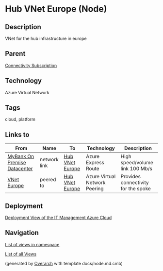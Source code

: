 
# Hub VNet Europe (Node)
## Description
VNet for the hub infrastructure in europe

## Parent
[Connectivity Subscription](../../../mybank/it-management/azure/connectivity-subscription.md)

## Technology
Azure Virtual Network

## Tags
cloud, platform
## Links to
| From | Name | To | Technology | Description |
|---|---|---|---|---|
| [MyBank On Premise Datacenter](../../../mybank/it-management/onprem/data-center-europe.md) | network link | [Hub VNet Europe](../../../mybank/it-management/azure/hub-vnet-europe.md) | Azure Express Route | High speed/volume link 100 Mb/s |
| [VNet Europe](../../../mybank/it-management/azure/alz1-vnet-europe.md) | peered to | [Hub VNet Europe](../../../mybank/it-management/azure/hub-vnet-europe.md) | Azure Virtual Network Peering | Provides connectivity for the spoke |


## Deployment
[Deployment View of the IT Management Azure Cloud](../../../mybank/it-management/azure/deployment-view.md)


## Navigation
[List of views in namespace](./views-in-namespace.md)

[List of all Views](../../../views.md)


(generated by [Overarch](https://github.com/soulspace-org/overarch) with template docs/node.md.cmb)
